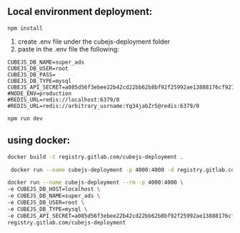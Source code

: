 ## Local environment deployment:
```
npm install
```
1. create .env file under the cubejs-deployment folder
2. paste in the .env file the following:
```CUBEJS_DB_HOST=localhost
CUBEJS_DB_NAME=super_ads
CUBEJS_DB_USER=root
CUBEJS_DB_PASS=
CUBEJS_DB_TYPE=mysql
CUBEJS_API_SECRET=a085d56f3ebee22b42cd22bb62b8bf92f25992ae13888176cf9273f7b91c9d10e17ffcbf9692a2982071dd8d1f64b8a5fe2ceac656e99448faa8ff827e78cdf8
#NODE_ENV=production
#REDIS_URL=redis://localhost:6379/0
#REDIS_URL=redis://arbitrary_usrname:Yq34jabZr5@redis:6379/0
```

```
npm run dev
```

## using docker:

```bash
docker build -t registry.gitlab.com/cubejs-deployment .
```


```bash
 docker run --name cubejs-deployment -p 4000:4000 -d registry.gitlab.com/cubejs-deployment
```

```bash
docker run --name cubejs-deployment --rm -p 4000:4000 \
-e CUBEJS_DB_HOST=localhost \
-e CUBEJS_DB_NAME=super_ads \
-e CUBEJS_DB_USER=root \
-e CUBEJS_DB_TYPE=mysql \
-e CUBEJS_API_SECRET=a085d56f3ebee22b42cd22bb62b8bf92f25992ae13888176cf9273f7b91c9d10e17ffcbf9692a2982071dd8d1f64b8a5fe2ceac656e99448faa8ff827e78cdf8 \
registry.gitlab.com/cubejs-deployment
```
